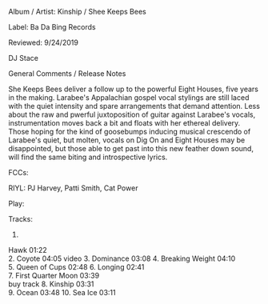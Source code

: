 Album / Artist: Kinship / Shee Keeps Bees

Label: Ba Da Bing Records

Reviewed: 9/24/2019

DJ Stace

General Comments / Release Notes  

She Keeps Bees deliver a follow up to the powerful Eight Houses, five years in the making. Larabee's Appalachian gospel vocal stylings are still laced with the quiet intensity and spare arrangements that demand attention. Less about the raw and pwerful juxtoposition of guitar against Larabee's vocals, instrumentation moves back a bit and floats with her ethereal delivery. Those hoping for the kind of goosebumps inducing musical crescendo of Larabee's quiet, but molten, vocals on Dig On and Eight Houses may be disappointed, but those able to get past into this new feather down sound, will find the same biting and introspective lyrics.


FCCs: 

RIYL: PJ Harvey, Patti Smith, Cat Power

Play: 

Tracks:  

1.
Hawk 01:22	
2.
Coyote 04:05 video
3.
Dominance 03:08	
4.
Breaking Weight 04:10	
5.
Queen of Cups 02:48	
6.
Longing 02:41	
7.
First Quarter Moon 03:39	
buy track
8.
Kinship 03:31	
9.
Ocean 03:48	
10.
Sea Ice 03:11
